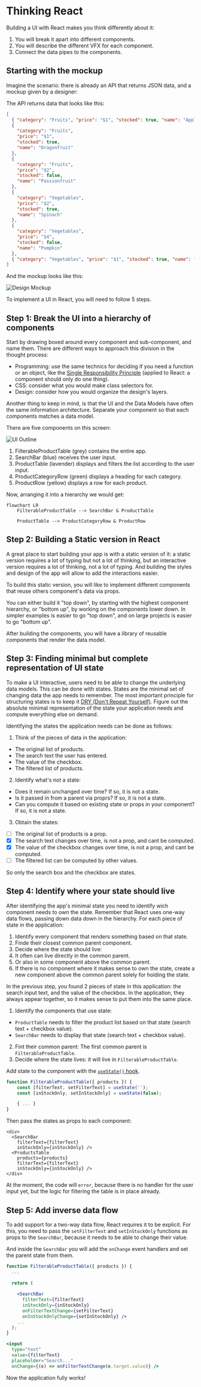 # Thinking React

Building a UI with React makes you think differently about it:

1. You will break it apart into different components.
2. You will describe the different VFX for each component.
3. Connect the data pipes to the components.

## Starting with the mockup

Imagine the scenario: there is already an API that returns JSON data, and a mockup given by a designer:

The API returns data that looks like this:

```json
[
  { "category": "Fruits", "price": "$1", "stocked": true, "name": "Apple" },
  {
    "category": "Fruits",
    "price": "$1",
    "stocked": true,
    "name": "Dragonfruit"
  },
  {
    "category": "Fruits",
    "price": "$2",
    "stocked": false,
    "name": "Passionfruit"
  },
  {
    "category": "Vegetables",
    "price": "$2",
    "stocked": true,
    "name": "Spinach"
  },
  {
    "category": "Vegetables",
    "price": "$4",
    "stocked": false,
    "name": "Pumpkin"
  },
  { "category": "Vegetables", "price": "$1", "stocked": true, "name": "Peas" }
]
```

And the mockup looks like this:

![Design Mockup](img/thinking-in-react_mockup.png)

To implement a UI in React, you will need to follow 5 steps.

## Step 1: Break the UI into a hierarchy of components

Start by drawing boxed around every component and sub-component, and name them. There are different ways to approach this division in the thought process:

- Programming: use the same technics for deciding if you need a function or an object, like the [Single Responsibility Principle](https://en.wikipedia.org/wiki/Single-responsibility_principle) (applied to React: a component should only do one thing).
- CSS: consider what you would make class selectors for.
- Design: consider how you would organize the design's layers.

Another thing to keep in mind, is that the UI and the Data Models have often the same information architecture. Separate your component so that each components matches a data model.

There are five components on this screen:

![UI Outline](img/thinking-in-react_ui_outline.png)

1. FilterableProductTable (grey) contains the entire app.
2. SearchBar (blue) receives the user input.
3. ProductTable (lavender) displays and filters the list according to the user input.
4. ProductCategoryRow (green) displays a heading for each category.
5. ProductRow (yellow) displays a row for each product.

Now, arranging it into a hierarchy we would get:

```mermaid
flowchart LR
    FilterableProductTable --> SearchBar & ProductTable

    ProductTable --> ProductCategoryRow & ProductRow
```

## Step 2: Building a Static version in React

A great place to start building your app is with a static version of it: a static version requires a lot of typing but not a lot of thinking, but an interactive version requires a lot of thinking, not a lot of typing. And building the styles and design of the app will allow to add the interactions easier.

To build this static version, you will like to implement different components that reuse others component's data via props.

You can either build it "top down", by starting with the highest component hierarchy, or "bottom up", by working on the components lower down. In simpler examples is easier to go "top down", and on large projects is easier to go "bottom up".

After building the components, you will have a library of reusable components that render the data model.

## Step 3: Finding minimal but complete representation of UI state

To make a UI interactive, users need to be able to change the underlying data models. This can be done with states. States are the minimal set of changing data the app needs to remember. The most important principle for structuring states is to keep it [DRY (Don't Repeat Yourself)](https://en.wikipedia.org/wiki/Don%27t_repeat_yourself). Figure out the absolute minimal representation of the state your application needs and compute everything else on demand.

Identifying the states the application needs can be done as follows:

1. Think of the pieces of data in the application:
  - The original list of products.
  - The search text the user has entered.
  - The value of the checkbox.
  - The filtered list of products.
2. Identify what's not a state:
  - Does it remain unchanged over time? If so, it is not a state.
  - Is it passed in from a parent via proprs? If so, it is not a state.
  - Can you compute it based on existing state or props in your component? If so, it is not a state.
3. Obtain the states:
  - [ ] The original list of products is a prop.
  - [x] The search text changes over time, is not a prop, and cant be computed.
  - [x] The value of the checkbox changes over time, is not a prop, and cant be computed.
  - [ ] The filtered list can be computed by other values.

So only the search box and the checkbox are states.

## Step 4: Identify where your state should live

After identifying the app's minimal state you need to identify wich component needs to own the state. Remember that React uses one-way data flows, passing down data down in the hierarchy. For each piece of state in the application:

1. Identify every component that renders something based on that state.
2. Finde their closest common parent component.
3. Decide where the state should live:
  1. It often can live directly in the common parent.
  2. Or also in some component above the common parent.
  3. If there is no component where it makes sense to own the state, create a new component above the common parent solely for holding the state.

In the previous step, you found 2 pieces of state in this application: the search input text, and the value of the checkbox. In the application, they always appear together, so it makes sense to put them into the same place.

1. Identify the components that use state:
  - `ProductTable` needs to filter the product list based on that state (search text + checkbox value).
  - `SearchBar` needs to display that state (search text + checkbox value).
2. Fint their common parent: The first common parent is `FilterableProductTable`.
3. Decide where the state lives: it will live in `FilterableProductTable`.

Add state to the component with the [`useState()` hook](https://react.dev/reference/react/useState). 

```typescript
function FilterableProductTable({ products }) {
    const [filterText, setFilterText] = useState('');
    const [inStockOnly, setInStockOnly] = useState(false);

    { ... }
}
```

Then pass the states as props to each component:

```tsx
<div>
  <SearchBar 
    filterText={filterText} 
    inStockOnly={inStockOnly} />
  <ProductsTable 
    products={products}
    filterText={filterText}
    inStockOnly={inStockOnly} />
</div>
```

At the moment, the code will `error`, because there is no handler for the user input yet, but the logic for filtering the table is in place already.

## Step 5: Add inverse data flow

To add support for a two-way data flow, React requires it to be explicit. For this, you need to pass the `setFilterText` and `setInStockOnly` functions as props to the `SearchBar`, because it needs to be able to change their value.

And inside the `SearchBar` you will add the `onChange` event handlers and set the parent state from them.

```jsx
function FilterableProductTable({ products }) {
  ...
  
  return (
  
    <SearchBar 
      filterText={filterText} 
      inStockOnly={inStockOnly}
      onFilterTextChange={setFilterText}
      onInStockOnlyChange={setInStockOnly} />
    ...
  );
}
```

```jsx
<input 
  type="text" 
  value={filterText} 
  placeholder="Search..." 
  onChange={(e) => onFilterTextChange(e.target.value)} />
```

Now the application fully works!
